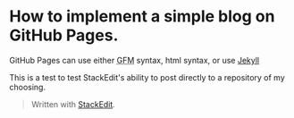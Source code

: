 
# How to implement a simple blog on GitHub Pages.
GitHub Pages can use either <abbr title="GitHub Flavored Markdown">GFM</abbr> syntax, html syntax, or use <a href="https://github.com/jekyll/jekyll" title="a blogaware static site generator">Jekyll</a>

This is a test to test StackEdit's ability to post directly to a repository of my choosing.

> Written with [StackEdit](https://stackedit.io/).
<!--stackedit_data:
eyJwcm9wZXJ0aWVzIjoidGl0bGU6IEhvdyB0byBpbXBsZW1lbn
QgR2l0SHViIFBhZ2VzXG5hdXRob3I6IENhcmwgQ1xudGFnczog
J3BhZ2VzLGdpdGh1YixzaXRlLHdlYmRldidcbmNhdGVnb3JpZX
M6ICdiZWdpbm5lcixHaXRIdWInXG5zdGF0dXM6IGRyYWZ0XG5k
YXRlOiAnMjAyMC0wOC0yOCdcbiIsImhpc3RvcnkiOlstMTUyNj
UyMDI0MV19
-->